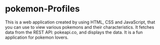 # pokemon-Profiles
This is a web application created by using HTML, CSS and JavaScript, that you can use to view various pokemons and their characteristics. It fetches data from the REST API: pokeapi.co, and displays the data. It is a fun application for pokemon lovers.
